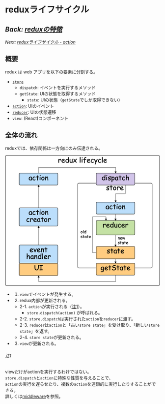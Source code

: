 # reduxライフサイクル

*Back: [reduxの特徴](./feature.md)*
-
*Next: [reduxライフサイクル - action](./lifecycle_action.md)*

## 概要

redux は web アプリを以下の要素に分割する。

- [`store`](./lifecycle_store.md)
  - `dispatch`: イベントを実行するメソッド
  - `getState`: UIの状態を取得するメソッド
    - `state`: UIの状態（`getState`でしか取得できない）
- [`action`](./lifecycle_action.md): UIのイベント
- [`reducer`](./lifecycle_reducer.md): UIの状態遷移
- `view`: (React)コンポーネント

## 全体の流れ

reduxでは、依存関係は一方向にのみ伝達される。

![](./redux_lifecycle.png)

- 1. `view`でイベントが発生する。
- 2. redux内部が更新される。
  - 2-1. `action`が実行される（[注1](#注1)）。
    - `store.dispatch(action)` が呼ばれる。
  - 2-2. `store.dispatch`は実行された`action`を`reducer`に渡す。
  - 2-3. `reducer`は`action`と「古い`store state`」を受け取り、「新しい`store state`」を返す。
  - 2-4. `store state`が更新される。
- 3. `view`が更新される。

###### 注1

viewだけがactionを実行するわけではない。<br />
`store.dispatch`と`action`に特殊な性質を与えることで、<br />
`action`の実行を遅らせたり、複数の`action`を連鎖的に実行したりすることができる。<br />
詳しくは[middleware](./middleware.md)を参照。
